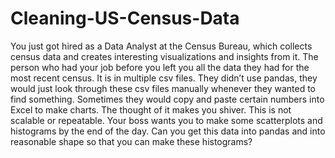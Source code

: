 # Cleaning-US-Census-Data
You just got hired as a Data Analyst at the Census Bureau, which collects census data and creates interesting visualizations and insights from it.  The person who had your job before you left you all the data they had for the most recent census. It is in multiple csv files. They didn’t use pandas, they would just look through these csv files manually whenever they wanted to find something. Sometimes they would copy and paste certain numbers into Excel to make charts.  The thought of it makes you shiver. This is not scalable or repeatable.  Your boss wants you to make some scatterplots and histograms by the end of the day. Can you get this data into pandas and into reasonable shape so that you can make these histograms?

